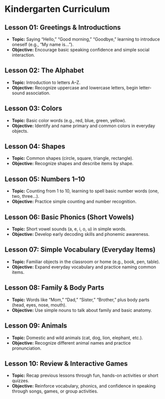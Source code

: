 # Kindergarten Curriculum

## Lesson 01: Greetings & Introductions
- **Topic:** Saying “Hello,” “Good morning,” “Goodbye,” learning to introduce oneself (e.g., “My name is…”).
- **Objective:** Encourage basic speaking confidence and simple social interaction.

## Lesson 02: The Alphabet
- **Topic:** Introduction to letters A–Z.
- **Objective:** Recognize uppercase and lowercase letters, begin letter-sound association.

## Lesson 03: Colors
- **Topic:** Basic color words (e.g., red, blue, green, yellow).
- **Objective:** Identify and name primary and common colors in everyday objects.

## Lesson 04: Shapes
- **Topic:** Common shapes (circle, square, triangle, rectangle).
- **Objective:** Recognize shapes and describe items by shape.

## Lesson 05: Numbers 1–10
- **Topic:** Counting from 1 to 10, learning to spell basic number words (one, two, three…).
- **Objective:** Practice simple counting and number recognition.

## Lesson 06: Basic Phonics (Short Vowels)
- **Topic:** Short vowel sounds (a, e, i, o, u) in simple words.
- **Objective:** Develop early decoding skills and phonemic awareness.

## Lesson 07: Simple Vocabulary (Everyday Items)
- **Topic:** Familiar objects in the classroom or home (e.g., book, pen, table).
- **Objective:** Expand everyday vocabulary and practice naming common items.

## Lesson 08: Family & Body Parts
- **Topic:** Words like “Mom,” “Dad,” “Sister,” “Brother,” plus body parts (head, eyes, nose, mouth).
- **Objective:** Use simple nouns to talk about family and basic anatomy.

## Lesson 09: Animals
- **Topic:** Domestic and wild animals (cat, dog, lion, elephant, etc.).
- **Objective:** Recognize different animal names and practice pronunciation.

## Lesson 10: Review & Interactive Games
- **Topic:** Recap previous lessons through fun, hands-on activities or short quizzes.
- **Objective:** Reinforce vocabulary, phonics, and confidence in speaking through songs, games, or group activities.
